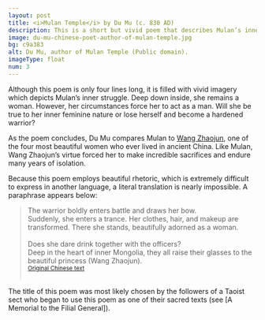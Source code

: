 ```yaml
---
layout: post
title: <i>Mulan Temple</i> by Du Mu (c. 830 AD)
description: This is a short but vivid poem that describes Mulan’s inner struggle. Will she be true to her inner feminine nature or lose herself and become a hardened warrior?
image: du-mu-chinese-poet-author-of-mulan-temple.jpg
bg: c9a383
alt: Du Mu, author of Mulan Temple (Public domain).
imageType: float
num: 3
---
```


Although this poem is only four lines long, it is filled with vivid imagery which depicts Mulan&rsquo;s inner struggle. Deep down inside, she remains a woman. However, her circumstances force her to act as a man. Will she be true to her inner feminine nature or lose herself and become a hardened warrior?

As the poem concludes, Du Mu compares Mulan to [Wang Zhaojun](https://www.theepochtimes.com/wang-zhaojun-beauty-of-peace_1069045.html), one of the four most beautiful women who ever lived in ancient China. Like Mulan, Wang Zhaojun&rsquo;s virtue forced her to make incredible sacrifices and endure many years of isolation.

Because this poem employs beautiful rhetoric, which is extremely difficult to express in another language, a literal translation is nearly impossible. A paraphrase appears below:

<blockquote style="text-align: left;">
The warrior boldly enters battle and draws her bow.<br />
<div class="indent">
Suddenly, she enters a trance. Her clothes, hair, and makeup are transformed. There she stands, beautifully adorned as a woman.</div>
<br />
Does she dare drink together with the officers?<br />
<div class="indent">
Deep in the heart of inner Mongolia, they all raise their glasses to the beautiful princess (Wang Zhaojun).</div>
<small><a href="https://fanti.dugushici.com/ancient_proses/27451">Original Chinese text</a></small><br /><br />
</blockquote>

The title of this poem was most likely chosen by the followers of a Taoist sect who began to use this poem as one of their sacred texts (see [A Memorial to the Filial General]). 
